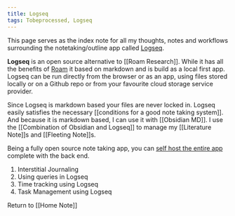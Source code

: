 ```yaml
---
title: Logseq 
tags: Tobeprocessed, Logseq
---
```

This page serves as the index note for all my thoughts, notes and workflows surrounding the notetaking/outline app called [Logseq](https://logseq.com/).

**Logseq** is an open source alternative to [[Roam Research]]. While it has all the benefits of [Roam](https://roamresearch.com/) it based on markdown and is build as a local first app. Logseq can be run directly from the browser or as an app, using files stored locally or on a Github repo or from your favourite cloud storage service provider.

Since Logseq is markdown based  your files are never locked in. Logseq easily satisfies the necessary [[conditions for a good note taking system]]. And because it is markdown based, I can use it with [[Obsidian MD]]. I use the [[Combination of Obsidian and Logseq]] to manage my [[Literature Note]]s and [[Fleeting Note]]s.

Being a fully open source note taking app, you can [self host the entire app](https://github.com/dustinlacewell/logseq-guide) complete with the back end.



1. Interstitial Journaling
2. Using queries in Logseq
3. Time tracking using Logseq
4. Task Management using Logseq


























Return to [[Home Note]]